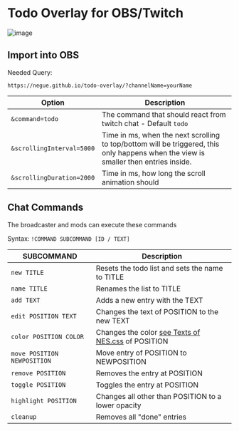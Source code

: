 # Todo Overlay for OBS/Twitch

![image](https://user-images.githubusercontent.com/842273/93716478-6190a600-fb70-11ea-8267-f8e0ca6ab4b2.png)

## Import into OBS

Needed Query:
```url
https://negue.github.io/todo-overlay/?channelName=yourName
```


|Option|Description|
|-|-|
|`&command=todo`|The command that should react from twitch chat - Default `todo`|
|`&scrollingInterval=5000`|Time in ms, when the next scrolling to top/bottom will be triggered, this only happens when the view is smaller then entries inside. |
|`&scrollingDuration=2000`|Time in ms, how long the scroll animation should|


## Chat Commands

The broadcaster and mods can execute these commands

Syntax: `!COMMAND SUBCOMMAND [ID / TEXT]`

|SUBCOMMAND|Description|
|-|-|
|`new TITLE`|Resets the todo list and sets the name to TITLE|
|`name TITLE`|Renames the list to TITLE|
|`add TEXT`|Adds a new entry with the TEXT|
|`edit POSITION TEXT`|Changes the text of POSITION to the new TEXT|
|`color POSITION COLOR`|Changes the color [see Texts of NES.css](https://nostalgic-css.github.io/NES.css/) of POSITION|
|`move POSITION NEWPOSITION`|Move entry of POSITION to NEWPOSITION|
|`remove POSITION`|Removes the entry at POSITION|
|`toggle POSITION`|Toggles the entry at POSITION|
|`highlight POSITION`|Changes all other than POSITION to a lower opacity|
|`cleanup`|Removes all "done" entries|


